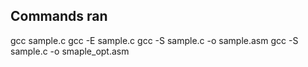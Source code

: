 ## Commands ran

gcc sample.c
gcc -E sample.c
gcc -S sample.c -o sample.asm
gcc -S sample.c -o smaple_opt.asm
